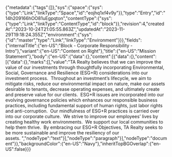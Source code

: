 {"metadata":{"tags":[]},"sys":{"space":{"sys":{"type":"Link","linkType":"Space","id":"eojhq1xf4v9y"}},"type":"Entry","id":"14h209166hOO81uEgpqton","contentType":{"sys":{"type":"Link","linkType":"ContentType","id":"block"}},"revision":4,"createdAt":"2023-10-24T21:05:55.863Z","updatedAt":"2023-11-29T19:18:24.355Z","environment":{"sys":{"id":"master","type":"Link","linkType":"Environment"}}},"fields":{"internalTitle":{"en-US":"Block - Corporate Responsibility - Intro"},"variant":{"en-US":"Content on Right"},"title":{"en-US":"Mission Statement"},"body":{"en-US":{"data":{},"content":[{"data":{},"content":[{"data":{},"marks":[],"value":"TA Realty believes that we can improve the value of our investments through thoughtfully incorporating Environmental, Social, Governance and Resilience (ESG+R) considerations into our investment process.  Throughout an investment’s lifecycle, we aim to mitigate risks, reduce our environmental impact on nature, make our assets desirable to tenants, decrease operating expenses, and ultimately create and preserve value for our clients.  ESG+R issues are incorporated into our evolving governance policies which enhances our responsible business practices, including fundamental support of human rights, just labor rights and anti-corruption.  Our mindfulness of ESG+R practices is carried over into our corporate culture.  We strive to improve our employees’ lives by creating healthy work environments.  We support our local communities to help them thrive.  By embracing our ESG+R Objectives, TA Realty seeks to be more sustainable and improve the resiliency of our assets. ","nodeType":"text"}],"nodeType":"paragraph"}],"nodeType":"document"}},"backgroundColor":{"en-US":"Navy"},"inheritTopBGOverlap":{"en-US":false}}}